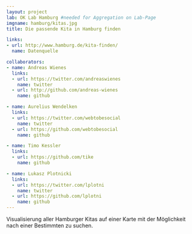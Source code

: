 ```yaml
---
layout: project
lab: OK Lab Hamburg #needed for Aggregation on Lab-Page
imgname: hamburg/kitas.jpg
title: Die passende Kita in Hamburg finden

links:
- url: http://www.hamburg.de/kita-finden/
  name: Datenquelle

collaborators:
- name: Andreas Wienes
  links:
  - url: https://twitter.com/andreaswienes
    name: twitter
  - url: http://github.com/andreas-wienes
    name: github

- name: Aurelius Wendelken
  links:
  - url: https://twitter.com/webtobesocial
    name: twitter
  - url: https://github.com/webtobesocial
    name: github

- name: Timo Kessler
  links:
  - url: https://github.com/tike
    name: github

- name: Lukasz Plotnicki
  links:
  - url: https://twitter.com/lplotni
    name: twitter
  - url: https://github.com/lplotni
    name: github
---
```


Visualisierung aller Hamburger Kitas auf einer Karte mit der Möglichkeit nach einer Bestimmten zu suchen.
